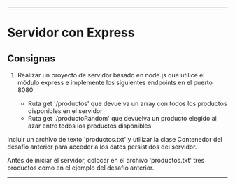 ***
# Servidor con Express

## Consignas

1) Realizar un proyecto de servidor basado en node.js que utilice el módulo express e implemente los siguientes endpoints en el puerto 8080:

    * Ruta get '/productos' que devuelva un array con todos los productos disponibles en el servidor
    * Ruta get '/productoRandom' que devuelva un producto elegido al azar entre todos los productos disponibles

Incluir un archivo de texto 'productos.txt' y utilizar la clase Contenedor del desafío anterior para acceder a los datos persistidos del servidor.

Antes de iniciar el servidor, colocar en el archivo 'productos.txt' tres productos como en el ejemplo del desafío anterior.

***